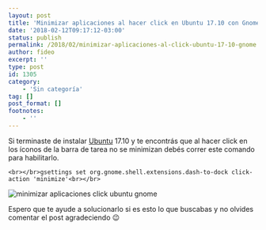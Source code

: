 ```yaml
---
layout: post
title: 'Minimizar aplicaciones al hacer click en Ubuntu 17.10 con Gnome'
date: '2018-02-12T09:17:12-03:00'
status: publish
permalink: /2018/02/minimizar-aplicaciones-al-click-ubuntu-17-10-gnome.html
author: fideo
excerpt: ''
type: post
id: 1305
category:
    - 'Sin categoría'
tag: []
post_format: []
footnotes:
    - ''
---
```

Si terminaste de instalar [Ubuntu](http://federicomazzei.com.ar/blog/tag/ubuntu/) 17.10 y te encontrás que al hacer click en los íconos de la barra de tarea no se minimizan debés correr este comando para habilitarlo.

`<br></br>gsettings set org.gnome.shell.extensions.dash-to-dock click-action 'minimize'<br></br>`

![](http://federicomazzei.com.ar/blog/wp-content/uploads/2017/11/cabeceraUbuntu-150x150.jpg "minimizar aplicaciones click ubuntu gnome")

Espero que te ayude a solucionarlo si es esto lo que buscabas y no olvides comentar el post agradeciendo 😉
